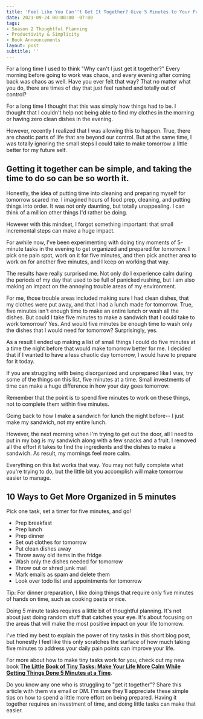 ```yaml
---
title: 'Feel Like You Can''t Get It Together? Give 5 Minutes to Your Future Self '
date: 2021-09-24 00:00:00 -07:00
tags:
- Season 2 Thoughtful Planning
- Productivity & Simplicity
- Book Announcements
layout: post
subtitle: ''
---
```


For a long time I used to think  "Why can't I just get it together?" Every morning before going to work was chaos, and every evening after coming back was chaos as well. Have you ever felt that way? That no matter what you do, there are times of day that just feel rushed and totally out of control? 

For a long time I thought that this was simply how things had to be. I thought that I couldn't help not being able to find my clothes in the morning or having zero clean dishes in the evening. 

However,  recently I realized that I was allowing this to happen. True, there are chaotic parts of life that are beyond our control. But at the same time, I was totally ignoring the small steps I could take to make tomorrow a little better for my future self. 

## Getting it together can be simple, and taking the time to do so can be so worth it. 

Honestly, the idea of putting time into cleaning and preparing myself for tomorrow scared me. I imagined hours of food prep, cleaning, and putting things into order. It was not only daunting, but totally unappealing. I can think of a million other things I'd rather be doing.

However with this mindset, I forgot something important: that small incremental steps can make a huge impact. 

For awhile now, I've been experimenting with doing tiny moments of 5-minute tasks in the evening to get organized and prepared for tomorrow.  I pick one pain spot, work on it for five minutes, and then pick another area to work on for another five minutes, and I keep on working that way. 

The results have really surprised me. Not only do I experience calm during the periods of my day that used to be full of panicked rushing, but I am also making an impact on the annoying trouble areas of my environment. 

For me, those trouble areas included making sure I had clean dishes, that my clothes were put away, and that I had a lunch made for tomorrow.  True, five minutes isn't enough time to make an entire lunch or wash all the dishes. But could I take five minutes to make a sandwich that I could take to work tomorrow? Yes. And would five minutes be enough time to wash only the dishes that I would need for tomorrow? Surprisingly, yes. 

As a result I ended up making a list of small things I could do five minutes at a time the night before that would make tomorrow better for me. I decided that if I wanted to have a less chaotic day tomorrow, I would have to prepare for it today.

If you are struggling with being disorganized and unprepared like I was, try some of the things on this list, five minutes at a time. Small investments of time can make a huge difference in how your day goes tomorrow.

Remember that the point is to spend five minutes to work on these things, not to complete them within five minutes.  

Going back to how I make a sandwich for lunch the night before-- I just make my sandwich, not my entire lunch. 

However, the next morning when I'm trying to get out the door, all I need to put in my bag is my sandwich along with a few snacks and a fruit. I removed all the effort it takes to find the ingredients and the dishes to make a sandwich. As result, my mornings feel more calm. 

Everything on this list works that way. You may not fully complete what you're trying to do, but the little bit you accomplish will make tomorrow easier to manage.

## 10 Ways to Get More Organized in 5 minutes

Pick one task, set a timer for five minutes, and go!

- Prep breakfast
- Prep lunch
- Prep dinner
- Set out clothes for tomorrow
- Put clean dishes away
- Throw away old items in the fridge
- Wash only the dishes needed for tomorrow
- Throw out or shred junk mail
- Mark emails as spam and delete them
- Look over todo list and appointments for tomorrow

Tip: For dinner preparation, I like doing things that require only five minutes of hands on time, such as cooking pasta or rice. 

Doing 5 minute tasks requires a little bit of thoughtful planning. It's not about just doing random stuff that catches your eye. It's about focusing on the areas that will make the most positive impact on your life tomorrow.  

I've tried my best to explain the power of tiny tasks in this short blog post, but honestly I feel like this only scratches the surface of how much taking five minutes to address your daily pain points can improve your life. 

For more about how to make tiny tasks work for you, check out my new book [**The Little Book of Tiny Tasks: Make Your Life More Calm While Getting Things Done 5 Minutes at a Time**](https://payhip.com/b/e32lr).

Do you know any one who is struggling to "get it together"? Share this article with them via email or DM.  I'm sure they'll appreciate these simple tips on how to spend a little more effort on being prepared. Having it together requires an investment of time, and doing little tasks can make that easier.
